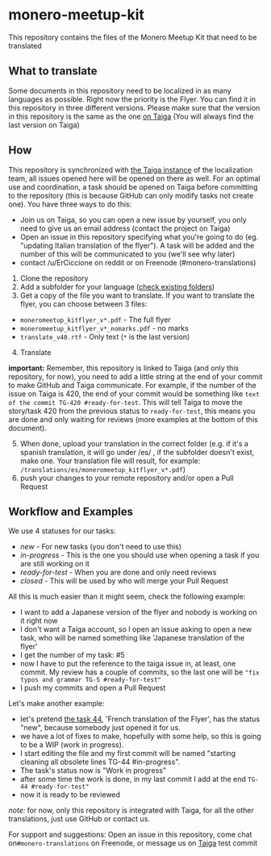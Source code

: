 # monero-meetup-kit

This repository contains the files of the Monero Meetup Kit that need to be translated

## What to translate

Some documents in this repository need to be localized in as many languages as possible. Right now the priority is the Flyer. You can find it in this repository in three different versions. Please make sure that the version in this repository is the same as the one [on Taiga](https://taiga.getmonero.org/project/sgp-monero-meetup-kit/wiki/flyers) (You will always find the last version on Taiga)

## How

This repository is synchronized with [the Taiga instance](https://taiga.getmonero.org/project/erciccione-monero-localization) of the localization team, all issues opened here will be opened on there as well. For an optimal use and coordination, a task should be opened on Taiga before committing to the repository (this is because GitHub can only modify tasks not create one). You have three ways to do this:
- Join us on Taiga, so you can open a new issue by yourself, you only need to give us an email address (contact the project on Taiga)
- Open an issue in this repository specifying what you're going to do (eg. "updating Italian translation of the flyer"). A task will be added and the number of this will be communicated to you (we'll see why later)
- contact /u/ErCiccione on reddit or on Freenode (#monero-translations)

1. Clone the repository
2. Add a subfolder for your language ([check existing folders](https://github.com/erciccione/monero-meetup-kit/tree/master/translations))
3. Get a copy of the file you want to translate.
If you want to translate the flyer, you can choose between 3 files:
- `moneromeetup_kitflyer_v*.pdf` - The full flyer 
- `moneromeetup_kitflyer_v*_nomarks.pdf` - no marks
- `translate_v40.rtf` - Only text
(`*` is the last version)
4. Translate

**important:** Remember, this repository is linked to Taiga (and only this repository, for now), you need to add a little string at the end of your commit to make GitHub and Taiga communicate. For example, if the number of the issue on Taiga is 420, the end of your commit would be something like `text of the commit TG-420 #ready-for-test`. This will tell Taiga to move the story/task 420 from the previous status to `ready-for-test`, this means you are done and only waiting for reviews (more examples at the bottom of this document).

5. When done, upload your translation in the correct folder (e.g. if it's a spanish translation, it will go under /es/ , if the subfolder doesn't exist, make one. Your translation file will result, for example:
`/translations/es/moneromeetup_kitflyer_v*.pdf`)
6. push your changes to your remote repository and/or open a Pull Request

## Workflow and Examples
We use 4 statuses for our tasks:
- *new* - For new tasks (you don't need to use this)
- *in-progress* - This is the one you should use when opening a task if you are still working on it
- *ready-for-test* - When you are done and only need reviews 
- *closed* - This will be used by who will merge your Pull Request


All this is much easier than it might seem, check the following example:

- I want to add a Japanese version of the flyer and nobody is working on it right now 
- I don't want a Taiga account, so I open an issue asking to open a new task, who will be named something like 'Japanese translation of the flyer'
- I get the number of my task: #5
- now I have to put the reference to the taiga issue in, at least, one commit. My review has a couple of commits, so the last one will be `"fix typos and grammar TG-5 #ready-for-test"`
- I push my commits and open a Pull Request

Let's make another example:

- let's pretend [the task 44](https://taiga.getmonero.org/project/erciccione-monero-localization/us/13?milestone=19), 'French translation of the Flyer', has the status "new", because somebody just opened it for us.
- we have a lot of fixes to make, hopefully with some help, so this is going to be a WIP (work in progress).
- I start editing the file and my first commit will be named "starting cleaning all obsolete lines TG-44 #in-progress".
- The task's status now is "Work in progress"
- after some time the work is done, in my last commit I add at the end `TG-44 #ready-for-test"`
- now it is ready to be reviewed

*note:* for now, only this repository is integrated with Taiga, for all the other translations, just use GitHub or contact us.

For support and suggestions: Open an issue in this repository, come chat on`#monero-translations` on Freenode, or message us on [Taiga](https://taiga.getmonero.org/project/erciccione-monero-localization/)
test commit
